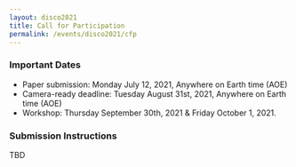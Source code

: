 ```yaml
---
layout: disco2021
title: Call for Participation
permalink: /events/disco2021/cfp
---
```

### Important Dates
- Paper submission: Monday July 12, 2021, Anywhere on Earth time (AOE)
- Camera-ready deadline: Tuesday August 31st, 2021, Anywhere on Earth time (AOE)
- Workshop: Thursday September 30th, 2021 & Friday October 1, 2021.


### Submission Instructions
TBD
